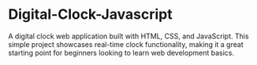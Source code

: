 # Digital-Clock-Javascript
A digital clock web application built with HTML, CSS, and JavaScript. This simple project showcases real-time clock functionality, making it a great starting point for beginners looking to learn web development basics.
